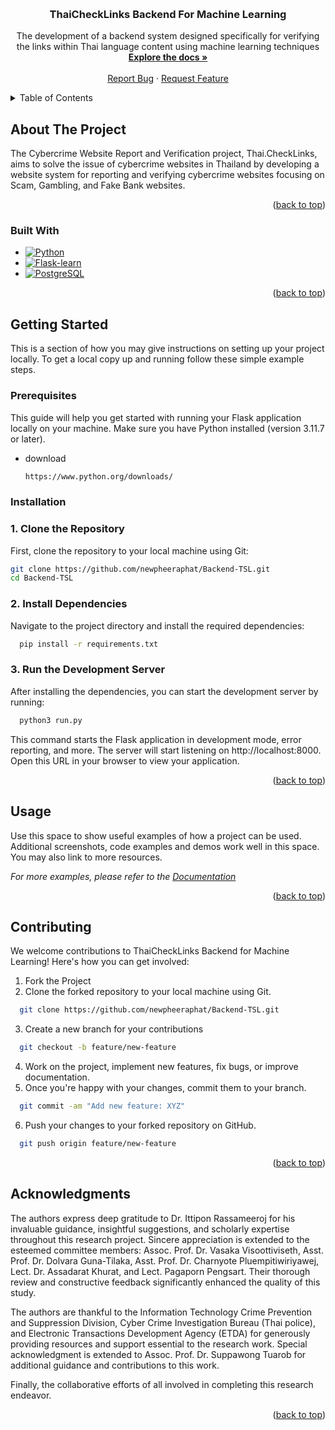 <a name="readme-top"></a>

<!-- PROJECT LOGO -->
<br />
<div align="center">
  <a href="https://github.com/newpheeraphat/Backend-TSL">
  </a>

  <h3 align="center">ThaiCheckLinks Backend For Machine Learning</h3>

  <p align="center">
    The development of a backend system designed specifically for verifying the links within Thai language content using machine learning techniques
    <br />
    <a href="https://studentmahidolac-my.sharepoint.com/:w:/g/personal/apichaya_mae_student_mahidol_ac_th/EdLLgWGkPC5IvlW-lZ8QrtEBZuOILnYg4S9sLmyJsU_n_w?rtime=uV6lsCBs3Eg"><strong>Explore the docs »</strong></a>
    <br />
    <br />
    <a href="https://github.com/newpheeraphat/Backend-TSL/issues">Report Bug</a>
    ·
    <a href="https://github.com/newpheeraphat/Backend-TSL/issues">Request Feature</a>
  </p>
</div>

<!-- TABLE OF CONTENTS -->
<details>
  <summary>Table of Contents</summary>
  <ol>
    <li>
      <a href="#about-the-project">About The Project</a>
      <ul>
        <li><a href="#built-with">Built With</a></li>
      </ul>
    </li>
    <li>
      <a href="#getting-started">Getting Started</a>
      <ul>
        <li><a href="#prerequisites">Prerequisites</a></li>
        <li><a href="#installation">Installation</a></li>
      </ul>
    </li>
    <li><a href="#contributing">Contributing</a></li>
    <li><a href="#acknowledgments">Acknowledgments</a></li>
  </ol>
</details>

<!-- ABOUT THE PROJECT -->

## About The Project

The Cybercrime Website Report and Verification project, Thai.CheckLinks, aims to solve the issue of cybercrime websites in Thailand by developing a website system for reporting and verifying cybercrime websites focusing on Scam, Gambling, and Fake Bank websites.

<p align="right">(<a href="#readme-top">back to top</a>)</p>

### Built With

- [![Python][Python-logo]][Python-url]
- [![Flask-learn][Flask-learn-logo]][Flask-learn-url]
- [![PostgreSQL][PostgreSQL-logo]][PostgreSQL-url]

<p align="right">(<a href="#readme-top">back to top</a>)</p>

<!-- GETTING STARTED -->

## Getting Started

This is a section of how you may give instructions on setting up your project locally.
To get a local copy up and running follow these simple example steps.

### Prerequisites

This guide will help you get started with running your Flask application locally on your machine. Make sure you have Python installed (version 3.11.7 or later).

- download
  ```sh
  https://www.python.org/downloads/
  ```

### Installation

### 1. Clone the Repository

First, clone the repository to your local machine using Git:

```sh
git clone https://github.com/newpheeraphat/Backend-TSL.git
cd Backend-TSL
```

### 2. Install Dependencies

Navigate to the project directory and install the required dependencies:

```sh
  pip install -r requirements.txt
```

### 3. Run the Development Server

After installing the dependencies, you can start the development server by running:

```sh
  python3 run.py
```

This command starts the Flask application in development mode, error reporting, and more. The server will start listening on http://localhost:8000. Open this URL in your browser to view your application.

<p align="right">(<a href="#readme-top">back to top</a>)</p>

<!-- USAGE EXAMPLES -->

## Usage

Use this space to show useful examples of how a project can be used. Additional screenshots, code examples and demos work well in this space. You may also link to more resources.

_For more examples, please refer to the [Documentation](https://example.com)_

<p align="right">(<a href="#readme-top">back to top</a>)</p>

<!-- CONTRIBUTING -->

## Contributing

We welcome contributions to ThaiCheckLinks Backend for Machine Learning! Here's how you can get involved:

1. Fork the Project
2. Clone the forked repository to your local machine using Git.

```sh
  git clone https://github.com/newpheeraphat/Backend-TSL.git
```

3. Create a new branch for your contributions

```sh
  git checkout -b feature/new-feature
```

4. Work on the project, implement new features, fix bugs, or improve documentation.
5. Once you're happy with your changes, commit them to your branch.

```sh
  git commit -am "Add new feature: XYZ"
```

6. Push your changes to your forked repository on GitHub.

```sh
  git push origin feature/new-feature
```

<p align="right">(<a href="#readme-top">back to top</a>)</p>

<!-- ACKNOWLEDGMENTS -->

## Acknowledgments

The authors express deep gratitude to Dr. Ittipon Rassameeroj for his invaluable guidance, insightful suggestions, and scholarly expertise throughout this research project. Sincere appreciation is extended to the esteemed committee members: Assoc. Prof. Dr. Vasaka Visoottiviseth, Asst. Prof. Dr. Dolvara Guna-Tilaka, Asst. Prof. Dr. Charnyote Pluempitiwiriyawej, Lect. Dr. Assadarat Khurat, and Lect. Pagaporn Pengsart. Their thorough review and constructive feedback significantly enhanced the quality of this study.

The authors are thankful to the Information Technology Crime Prevention and Suppression Division, Cyber Crime Investigation Bureau (Thai police), and Electronic Transactions Development Agency (ETDA) for generously providing resources and support essential to the research work. Special acknowledgment is extended to Assoc. Prof. Dr. Suppawong Tuarob for additional guidance and contributions to this work.

Finally, the collaborative efforts of all involved in completing this research endeavor.

<p align="right">(<a href="#readme-top">back to top</a>)</p>

<!-- MARKDOWN LINKS & IMAGES -->
<!-- https://www.markdownguide.org/basic-syntax/#reference-style-links -->

[Python-logo]: https://img.shields.io/badge/python-3670A0?style=for-the-badge&logo=python&logoColor=ffdd54
[Python-url]: https://www.python.org/
[Flask-learn-logo]: https://img.shields.io/badge/Flask-000000?style=for-the-badge&logo=flask&logoColor=white
[Flask-learn-url]: https://flask.palletsprojects.com/en/3.0.x/
[PostgreSQL-logo]: https://img.shields.io/badge/PostgreSQL-316192?style=for-the-badge&logo=postgresql&logoColor=white
[PostgreSQL-url]: https://www.postgresql.org/
